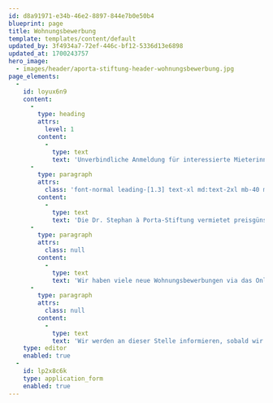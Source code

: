 ```yaml
---
id: d8a91971-e34b-46e2-8897-844e7b0e50b4
blueprint: page
title: Wohnungsbewerbung
template: templates/content/default
updated_by: 3f4934a7-72ef-446c-bf12-5336d13e6898
updated_at: 1700243757
hero_image:
  - images/header/aporta-stiftung-header-wohnungsbewerbung.jpg
page_elements:
  -
    id: loyux6n9
    content:
      -
        type: heading
        attrs:
          level: 1
        content:
          -
            type: text
            text: 'Unverbindliche Anmeldung für interessierte Mieterinnen und Mieter'
      -
        type: paragraph
        attrs:
          class: 'font-normal leading-[1.3] text-xl md:text-2xl mb-40 md:mb-60'
        content:
          -
            type: text
            text: 'Die Dr. Stephan à Porta-Stiftung vermietet preisgünstige Wohnungen in der Stadt Zürich. In diesen Wohnungen sollen Menschen mit finanziell begrenzten Möglichkeiten leben können. Wir bitten Sie um Verständnis, dass nicht alle Bewerbungen berücksichtigt werden können und dass der Prozess bis zum Bezug einer freien Wohnung meist viel Geduld erfordert.'
      -
        type: paragraph
        attrs:
          class: null
        content:
          -
            type: text
            text: 'Wir haben viele neue Wohnungsbewerbungen via das Online-Formular auf dieser Seite erhalten. Da die Dr. Stephan à Porta-Stiftung nur über eine beschränkte Anzahl freier Wohnungen verfügt, haben wir den Bewerbungsprozess für den Moment eingestellt. Bewerbungen via E-Mail, Telefon oder Briefpost können wir leider nicht berücksichtigen.'
      -
        type: paragraph
        attrs:
          class: null
        content:
          -
            type: text
            text: 'Wir werden an dieser Stelle informieren, sobald wir wieder neue Bewerbungen entgegennehmen können. Vielen Dank für Ihr Verständnis.'
    type: editor
    enabled: true
  -
    id: lp2x8c6k
    type: application_form
    enabled: true
---
```

